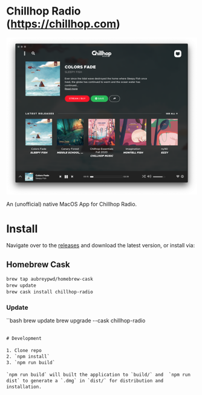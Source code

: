 # Chillhop Radio (https://chillhop.com)

![](screenshot.png)

An (unofficial) native MacOS App for Chillhop Radio.

# Install

Navigate over to the [releases](https://github.com/aubreypwd/chillhop-radio-mac/releases) and download the latest version, or install via:

## Homebrew Cask

```bash
brew tap aubreypwd/homebrew-cask
brew update
brew cask install chillhop-radio
```

### Update

``bash
brew update
brew upgrade --cask chillhop-radio
```

# Development

1. Clone repo
2. `npm install`
3. `npm run build`

`npm run build` will built the application to `build/` and  `npm run dist` to generate a `.dmg` in `dist/` for distribution and installation.
